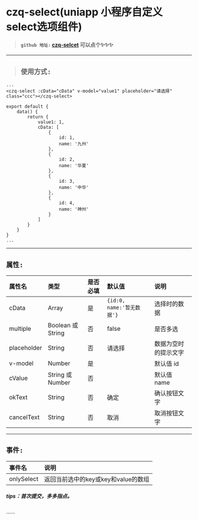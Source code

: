 # czq-select(uniapp 小程序自定义select选项组件)

> #### `github 地址:` [**czq-selcet**](https://github.com/zhiqiang77/czq-select.git)   可以点个✨✨✨

---

> ## `使用方式:`

```ccc
...
<czq-select :cData="cData" v-model="value1" placeholder="请选择" class="ccc"></czq-select>

export default {
	data() {
		return {
			value1: 1,
			cData: [
				{
					id: 1,
					name: '九州'
				},
				{
					id: 2,
					name: '华夏'
				},
				{
					id: 3,
					name: '中华'
				},
				{
					id: 4,
					name: '神州'
				}
			]
		}
	}
}
...
```
------


## `属性:`
| 属性名 	| 类型  	 	 | 是否必填   | 默认值  	 |    说明               |
|:----------|:----------|:----------|:----------|:-----------------------|
| cData    	| Array	     |    	是   | ``` {id:0, name:'暂无数据'} ```|  选择时的数据  |
| multiple  |Boolean 或 String | 否    | false    | 是否多选      |
| placeholder    | String    | 否    | 请选择   | 数据为空时的提示文字        |
| v-model   |  Number   | 是   |    | 默认值 id       |
| cValue   | String 或 Number   | 否    |    | 默认值 name       |
| okText   | String   | 否   | 确定   | 确认按钮文字        | 
| cancelText| String    | 否    |  取消   |取消按钮文字        |



---
## `事件:`
| 事件名  | 说明  |
|:----------|:----------|
| onlySelect    | 返回当前选中的key或key和value的数组   |



##### tips：首次提交，多多指点。




......












